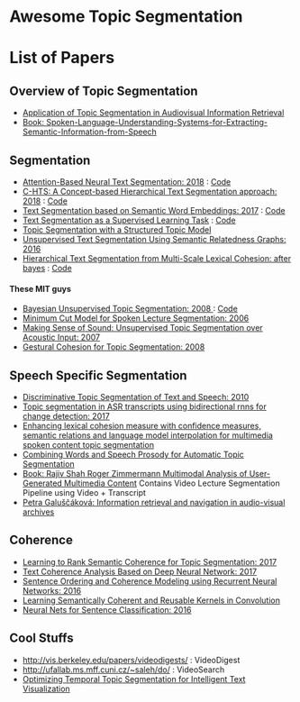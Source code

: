 # Awesome Topic Segmentation

# List of Papers 

## Overview of Topic Segmentation
- [Application of Topic Segmentation in Audiovisual Information Retrieval](https://www.mff.cuni.cz/veda/konference/wds/proc/pdf12/WDS12_120_i3_Galuscakova.pdf)
- [Book: Spoken-Language-Understanding-Systems-for-Extracting-Semantic-Information-from-Speech](https://libgen.pw/download/book/5a1f05023a044650f509e060)

## Segmentation
- [Attention-Based Neural Text Segmentation: 2018](https://sci-hub.tw/10.1007/978-3-319-76941-7) : [Code](https://github.com/pinkeshbadjatiya/neuralTextSegmentation)
- [C-HTS: A Concept-based Hierarchical Text Segmentation approach: 2018](http://www.lrec-conf.org/proceedings/lrec2018/pdf/806.pdf) : [Code](https://github.com/bayomim/C-HTS)
- [Text Segmentation based on Semantic Word Embeddings: 2017](https://arxiv.org/pdf/1503.05543.pdf) : [Code](https://github.com/chschock/textsplit)
- [Text Segmentation as a Supervised Learning Task](https://arxiv.org/pdf/1803.09337.pdf) : [Code](https://github.com/koomri/text-segmentation)
- [Topic Segmentation with a Structured Topic Model](http://www.aclweb.org/anthology/N13-1019)
- [Unsupervised Text Segmentation Using Semantic Relatedness Graphs: 2016](http://www.aclweb.org/anthology/S16-2016)
- [Hierarchical Text Segmentation from Multi-Scale Lexical Cohesion: after bayes](http://www.aclweb.org/anthology/N09-1040) : [Code](https://github.com/pjdrm/hbseg)

#### These MIT guys
- [Bayesian Unsupervised Topic Segmentation: 2008 ](https://people.csail.mit.edu/regina/my_papers/EMNLP_BUTS.pdf) : [Code](https://github.com/jacobeisenstein/bayes-seg)
- [Minimum Cut Model for Spoken Lecture Segmentation: 2006](https://people.csail.mit.edu/regina/my_papers/seg.pdf)
- [Making Sense of Sound: Unsupervised Topic Segmentation over Acoustic Input: 2007](http://people.csail.mit.edu/jrg/2007/igor-acl07.pdf)
- [Gestural Cohesion for Topic Segmentation: 2008](https://people.csail.mit.edu/regina/my_papers/gest_seg.pdf)

## Speech Specific Segmentation
- [Discriminative Topic Segmentation of Text and Speech: 2010](http://proceedings.mlr.press/v9/mohri10a/mohri10a.pdf)
- [Topic segmentation in ASR transcripts using bidirectional rnns for change detection: 2017](https://hal.archives-ouvertes.fr/hal-01599682/document)
- [Enhancing lexical cohesion measure with confidence measures, semantic relations and language model interpolation for multimedia spoken content topic segmentation](https://hal.archives-ouvertes.fr/hal-00645705/document)
- [Combining Words and Speech Prosody for Automatic Topic Segmentation](https://pdfs.semanticscholar.org/6d3e/302771f3726b4535b269b4c80bcb75a7ae98.pdf?_ga=2.20849528.1108822019.1528889844-474428407.1528889844)
- [Book: Rajiv Shah Roger Zimmermann Multimodal Analysis of User-Generated Multimedia Content](https://libgen.pw/download/book/5a7007373a04464df78f5b45) Contains Video Lecture Segmentation Pipeline using Video + Transcript
- [Petra Galuščáková: Information retrieval and navigation in audio-visual archives](https://dspace.cuni.cz/bitstream/handle/20.500.11956/95535/140063010.pdf?sequence=1)

## Coherence 
- [Learning to Rank Semantic Coherence for Topic Segmentation: 2017](http://www.aclweb.org/anthology/D17-1139)
- [Text Coherence Analysis Based on Deep Neural Network: 2017](https://arxiv.org/pdf/1710.07770.pdf)
- [Sentence Ordering and Coherence Modeling using Recurrent Neural Networks: 2016](https://arxiv.org/pdf/1611.02654.pdf)
- [Learning Semantically Coherent and Reusable Kernels in Convolution](https://arxiv.org/pdf/1608.00466.pdf)
- [Neural Nets for Sentence Classification: 2016](https://arxiv.org/pdf/1608.00466.pdf)

## Cool Stuffs

- http://vis.berkeley.edu/papers/videodigests/ : VideoDigest
- http://ufallab.ms.mff.cuni.cz/~saleh/do/ : VideoSearch
- [Optimizing Temporal Topic Segmentation for Intelligent Text Visualization](http://shixialiu.com/publications/topicsegmentation/paper.pdf)
